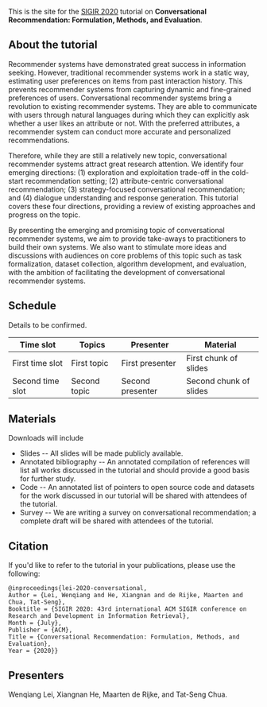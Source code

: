 This is the site for the [SIGIR 2020](http://sigir.org/sigir2020/) tutorial on **Conversational Recommendation: Formulation, Methods, and Evaluation**.

## About the tutorial
Recommender systems have demonstrated great success in information seeking. However, traditional recommender systems work in a static way, estimating user preferences on items from past interaction history. This prevents recommender systems from capturing dynamic and fine-grained preferences of users. Conversational recommender systems bring a revolution to existing recommender systems. They are able to communicate with users through natural languages during which they can explicitly ask whether a user likes an attribute or not. With the preferred attributes, a recommender system can conduct more accurate and personalized recommendations.

Therefore, while they are still a relatively new topic, conversational recommender systems attract great research attention. We identify four emerging directions: (1) exploration and exploitation trade-off in the cold-start recommendation setting; (2) attribute-centric conversational recommendation; (3) strategy-focused conversational recommendation; and (4) dialogue understanding and response generation. This tutorial covers these four directions, providing a review of existing approaches and progress on the topic. 

By presenting the emerging and promising topic of conversational recommender systems, we aim to provide take-aways to practitioners to build their own systems. We also want to stimulate more ideas and discussions with audiences on core problems of this topic such as task formalization, dataset collection, algorithm development, and evaluation, with the ambition of facilitating the development of conversational recommender systems.

## Schedule
Details to be confirmed.

Time slot | Topics | Presenter | Material
------------ | ------------- | ------------- | -------------
First time slot | First topic | First presenter | First chunk of slides
Second time slot | Second topic | Second presenter | Second chunk of slides

## Materials
Downloads will include

- Slides -- All slides will be made publicly available.
- Annotated bibliography -- An annotated compilation of references will list all works discussed in the tutorial and should provide a good basis for further study.
- Code -- An annotated list of pointers to open source code and datasets for the work discussed in our tutorial will be shared with attendees of the tutorial.
- Survey -- We are writing a survey on conversational recommendation; a complete draft will be shared with attendees of the tutorial.

## Citation
If you'd like to refer to the tutorial in your publications, please use the following:

```
@inproceedings{lei-2020-conversational,
Author = {Lei, Wenqiang and He, Xiangnan and de Rijke, Maarten and Chua, Tat-Seng},
Booktitle = {SIGIR 2020: 43rd international ACM SIGIR conference on Research and Development in Information Retrieval},
Month = {July},
Publisher = {ACM},
Title = {Conversational Recommendation: Formulation, Methods, and Evaluation},
Year = {2020}}
```

## Presenters
Wenqiang Lei, Xiangnan He, Maarten de Rijke, and Tat-Seng Chua.
